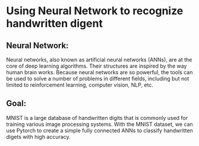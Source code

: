 # Using Neural Network to recognize handwritten digent

## Neural Network:
Neural networks, also known as artificial neural networks (ANNs), are at the core of deep learning algorithms. Their structures are inspired by the way human brain works. Because neural networks are so powerful, the tools can be used to solve a number of problems in different fields, including but not limited to reinforcement learning, computer vision, NLP, etc. 

## Goal: 
MNIST is a large database of handwritten digits that is commonly used for training various image processing systems. With the MNIST dataset, we can use Pytorch to create a simple fully connected ANNs to classify handwritten digets with high accuracy. 
